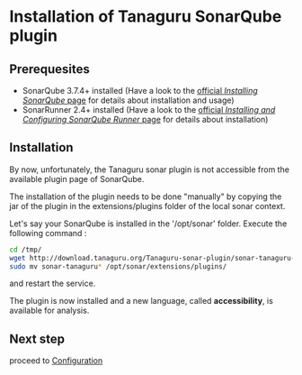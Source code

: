 # Installation of Tanaguru SonarQube plugin

## Prerequesites

* SonarQube 3.7.4+ installed (Have a look to the [official *Installing SonarQube* page](http://docs.sonarqube.org/display/SONAR/Installing) for details about installation and usage)
* SonarRunner 2.4+ installed (Have a look to the [official *Installing and Configuring SonarQube Runner* page](http://docs.sonarqube.org/display/SONAR/Installing+and+Configuring+SonarQube+Runner) for details about installation)

## Installation

By now, unfortunately, the Tanaguru sonar plugin is not accessible from the available plugin page of SonarQube.

The installation of the plugin needs to be done "manually" by copying the jar of the plugin in the extensions/plugins folder of the local sonar context.

Let's say your SonarQube is installed in the '/opt/sonar' folder. Execute the following command : 

```bash
cd /tmp/
wget http://download.tanaguru.org/Tanaguru-sonar-plugin/sonar-tanaguru-latest.jar
sudo mv sonar-tanaguru* /opt/sonar/extensions/plugins/
```

and restart the service.

The plugin is now installed and a new language, called **accessibility**, is available for analysis.

## Next step

proceed to [Configuration](configuration.md)
